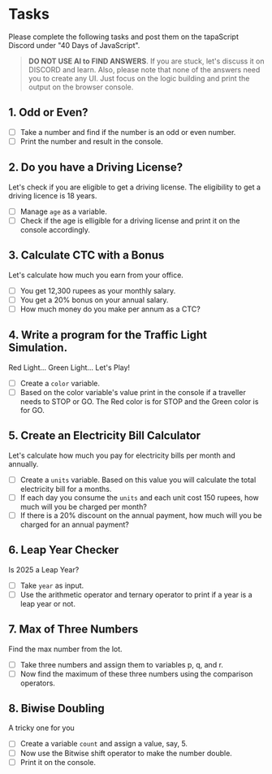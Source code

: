 # Tasks
Please complete the following tasks and post them on the tapaScript Discord under "40 Days of JavaScript".

> **DO NOT USE AI to FIND ANSWERS**. If you are stuck, let's discuss it on DISCORD and learn. Also, please note that none of the answers need you to create any UI. Just focus on the logic building and print the output on the browser console.

## 1. Odd or Even?
 - [ ] Take a number and find if the number is an odd or even number.
 - [ ] Print the number and result in the console.

## 2. Do you have a Driving License?
Let's check if you are eligible to get a driving license. The eligibility to get a driving licence is 18 years.

- [ ] Manage `age` as a variable.
- [ ] Check if the age is elligible for a driving license and print it on the console accordingly.

## 3. Calculate CTC with a Bonus
Let's calculate how much you earn from your office.

- [ ] You get 12,300 rupees as your monthly salary.
- [ ] You get a 20% bonus on your annual salary.
- [ ] How much money do you make per annum as a CTC?

## 4. Write a program for the Traffic Light Simulation.
Red Light... Green Light... Let's Play!

- [ ] Create a `color` variable.
- [ ] Based on the color variable's value print in the console if a traveller needs to STOP or GO. The Red color is for STOP and the Green color is for GO.

## 5. Create an Electricity Bill Calculator
Let's calculate how much you pay for electricity bills per month and annually.

- [ ] Create a `units` variable. Based on this value you will calculate the total electricity bill for a months.
- [ ] If each day you consume the `units` and each unit cost 150 rupees, how much will you be charged per month?
- [ ] If there is a 20% discount on the annual payment, how much will you be charged for an annual payment?

## 6. Leap Year Checker
Is 2025 a Leap Year?

- [ ] Take `year` as input.
- [ ] Use the arithmetic operator and ternary operator to print if a year is a leap year or not.

## 7. Max of Three Numbers
Find the max number from the lot.

- [ ] Take three numbers and assign them to variables p, q, and r.
- [ ] Now find the maximum of these three numbers using the comparison operators.

## 8. Biwise Doubling
A tricky one for you

- [ ] Create a variable `count` and assign  a value, say, 5.
- [ ] Now use the Bitwise shift operator to make the number double.
- [ ] Print it on the console.